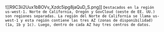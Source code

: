 ![[R9C3ii2Uux1bBOVv_Xzdc5ipg8jaQuD_S.png]]
`Destacados en la región us-west-1. Norte de California, Oregón y GovCloud (oeste de EE. UU.) son regiones separadas. La región del Norte de California se llama us-west-1 y esta región contiene las tres AZ (zonas de disponibilidad) (1a, 1b y 1c). Luego, dentro de cada AZ hay tres centros de datos.`

